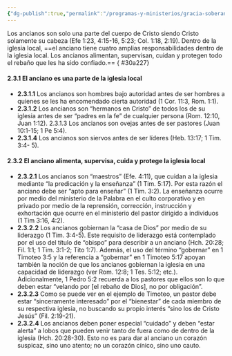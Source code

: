 ```yaml
---
{"dg-publish":true,"permalink":"/programas-y-ministerios/gracia-soberana-orizaba/identidad-y-teologia/libro-de-gobierno/2-3-las-responsabilidades-del-anciano/"}
---
```


Los ancianos son solo una parte del cuerpo de Cristo siendo Cristo solamente su cabeza (Efe 1:23, 4:15-16, 5:23; Col. 1:18, 2:19). Dentro de la iglesia local, ==el anciano tiene cuatro amplias responsabilidades dentro de la iglesia local. Los ancianos alimentan, supervisan, cuidan y protegen todo el rebaño que les ha sido confiado.== 
{ #30a227}



#### 2.3.1 El anciano es una parte de la iglesia local 

- **2.3.1.1** Los ancianos son hombres bajo autoridad antes de ser hombres a quienes se les ha encomendado cierta autoridad (1 Cor. 11:3, Rom. 1:1). 
- **2.3.1.2** Los ancianos son “hermanos en Cristo” de todos los de su iglesia antes de ser “padres en la fe” de cualquier persona (Rom. 12:10, Juan 1:12). 2.3.1.3 Los ancianos son ovejas antes de ser pastores (Juan 10:1-15; 1 Pe 5:4). 
- **2.3.1.4** Los ancianos son siervos antes de ser líderes (Heb. 13:17; 1 Tim. 3:4- 5). 


#### 2.3.2 El anciano alimenta, supervisa, cuida y protege la iglesia local 

- **2.3.2.1** Los ancianos son “maestros” (Efe. 4:11), que cuidan a la iglesia mediante “la predicación y la enseñanza” (1 Tim. 5:17). Por esta razón el anciano debe ser “apto para enseñar” (1 Tim. 3:2). La enseñanza ocurre por medio del ministerio de la Palabra en el culto corporativo y en privado por medio de la reprensión, corrección, instrucción y exhortación que ocurre en el ministerio del pastor dirigido a individuos (1 Tim 3:16, 4:2). 
- **2.3.2.2** Los ancianos gobiernan la “casa de Dios” por medio de su liderazgo (1 Tim. 3:4-5). Este requisito de liderazgo está contemplado por el uso del título de “obispo” para describir a un anciano (Hch. 20:28; Fil. 1:1; 1 Tim. 3:1-2; Tito 1:7). Además, el uso del término “gobernar” en 1 Timoteo 3:5 y la referencia a “gobernar” en 1 Timoteo 5:17 apoyan también la noción de que los ancianos gobiernan la iglesia en una capacidad de liderazgo (ver Rom. 12:8; 1 Tes. 5:12; etc.). Adicionalmente, 1 Pedro 5:2 recuerda a los pastores que ellos son lo que deben estar “velando por \[el rebaño de Dios\], no por obligación”.
- **2.3.2.3** Como se puede ver en el ejemplo de Timoteo, un pastor debe estar “sinceramente interesado” por el “bienestar” de cada miembro de su respectiva iglesia, no buscando su propio interés “sino los de Cristo Jesús” (Fil. 2:19-21). 
- **2.3.2.4** Los ancianos deben poner especial “cuidado” y deben “estar alerta” a lobos que pueden venir tanto de fuera como de dentro de la iglesia (Hch. 20:28-30). Esto no es para dar al anciano un corazón suspicaz, sino uno atento; no un corazón cínico, sino uno cauto.